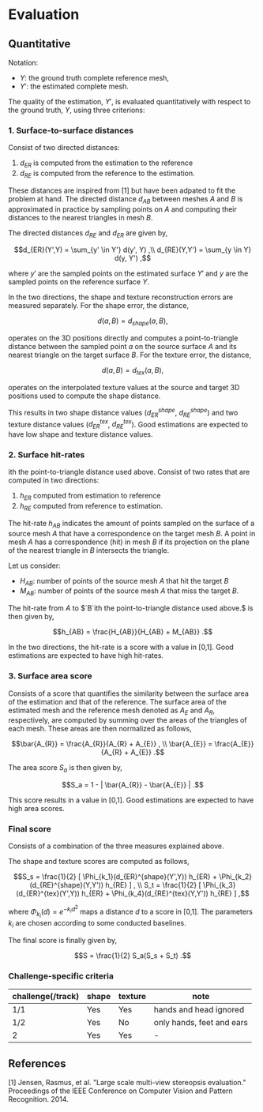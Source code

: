 # Evaluation

## Quantitative

Notation:

- $`Y`$: the ground truth complete reference mesh,
- $`Y'`$: the estimated complete mesh.

The quality of the estimation, $`Y'`$, is evaluated quantitatively with respect
to the ground truth, $`Y`$, using three criterions:

### 1. Surface-to-surface distances

Consist of two directed distances:

1. $`d_{ER}`$ is computed from the estimation to the reference
2. $`d_{RE}`$ is computed from the reference to the estimation.

These distances are inspired from [1] but have been adpated to fit the problem at hand.
The directed distance $`d_{AB}`$ between meshes $`A`$ and $`B`$ is
approximated in practice by sampling points on $`A`$ and computing their
distances to the nearest triangles in mesh $`B`$.

The directed distances $`d_{RE}`$ and $`d_{ER}`$ are given by,
```math
d_{ER}(Y',Y) = \sum_{y' \in Y'} d(y', Y) ,\\
d_{RE}(Y,Y') = \sum_{y \in Y} d(y, Y') ,
```
where $`y'`$ are the sampled points on the estimated surface $`Y'`$ and $`y`$ are the sampled points on the reference surface $`Y`$.

In the two directions, the shape and texture reconstruction errors are measured separately.
For the shape error, the distance,
```math
d(a, B) = d_{shape}(a, B) ,
```
operates on the 3D positions directly and computes a point-to-triangle distance between the sampled point $`a`$ on the source surface $`A`$
and its nearest triangle on the target surface $`B`$.
For the texture error, the distance,
```math
d(a, B)  = d_{tex}(a, B) ,
```
operates on the interpolated texture values at the source and target 3D positions used to compute the shape distance.

This results in two shape distance values ($`d_{ER}^{shape}`$, $`d_{RE}^{shape}`$) and two texture distance values ($`d_{ER}^{tex}`$, $`d_{RE}^{tex}`$).
Good estimations are expected to have low shape and texture distance values.

### 2. Surface hit-rates
ith the point-to-triangle distance used above.
Consist of two rates that are computed in two directions:

1. $`h_{ER}`$ computed from estimation to reference
2. $`h_{RE}`$ computed from reference to estimation.

The hit-rate $`h_{AB}`$ indicates the amount of points sampled on the surface of a source mesh $`A`$ that have
a correspondence on the target mesh $`B`$. A point in mesh $`A`$ has a correspondence (hit) in mesh  $`B`$ if
its projection on the plane of the nearest triangle in $`B`$ intersects the triangle.

Let us consider:

- $`H_{AB}`$: number of points of the source mesh $`A`$ that hit the target $`B`$
- $`M_{AB}`$: number of points of the source mesh $`A`$ that miss the target $`B`$.

The hit-rate from $`A`$ to $`B`ith the point-to-triangle distance used above.$ is then given by,
```math
h_{AB} = \frac{H_{AB}}{H_{AB} + M_{AB}} .
```
In the two directions, the hit-rate is a score with a value in [0,1]. Good estimations are expected to have high hit-rates.


### 3. Surface area score

Consists of a score that quantifies the similarity between
the surface area of the estimation and that of the reference. The surface area of the estimated mesh and the reference mesh
denoted as $`A_{E}`$ and $`A_{R}`$, respectively, are computed by summing over the areas of the triangles of each mesh.
These areas are then normalized as follows,
```math
\bar{A_{R}} = \frac{A_{R}}{A_{R} + A_{E}} , \\
\bar{A_{E}} = \frac{A_{E}}{A_{R} + A_{E}} .
```

The area score  $`S_a`$ is then given by,

```math
S_a = 1 - | \bar{A_{R}} - \bar{A_{E}} | .
```

This score results in a value in [0,1]. Good estimations are expected to have high area scores.


### Final score

Consists of a combination of the three measures explained above.

The shape and texture scores are computed as follows,

```math
S_s = \frac{1}{2} [ \Phi_{k_1}(d_{ER}^{shape}(Y',Y)) h_{ER} + \Phi_{k_2}(d_{RE}^{shape}(Y,Y')) h_{RE} ] , \\
S_t = \frac{1}{2} [ \Phi_{k_3}(d_{ER}^{tex}(Y',Y)) h_{ER} + \Phi_{k_4}(d_{RE}^{tex}(Y,Y')) h_{RE} ] ,
```

where $`\Phi_{k_i}(d) = e^{-k_id^2}`$ maps a distance $`d`$ to a score in [0,1]. The parameters $`k_i`$ are chosen
according to some conducted baselines.

The final score is finally given by,

```math
S = \frac{1}{2} S_a(S_s + S_t) .
```

### Challenge-specific criteria

| challenge(/track) | shape | texture | note                      |
| -                 | -     | -       | -                         |
| 1/1               | Yes   | Yes     | hands and head ignored    |
| 1/2               | Yes   | No      | only hands, feet and ears |
| 2                 | Yes   | Yes     | -                         |


## References

[1] Jensen, Rasmus, et al.
  "Large scale multi-view stereopsis evaluation."
  Proceedings of the IEEE Conference on Computer Vision and Pattern
  Recognition.
  2014.
